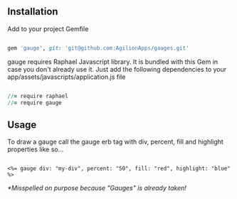 
## Installation

Add to your project Gemfile

``` ruby

gem 'gauge', git: 'git@github.com:AgilionApps/gauges.git'

```

gauge requires Raphael Javascript library. It is bundled with this Gem in case you don't already use it.
Just add the following dependencies to your app/assets/javascripts/application.js file


``` coffeescript

//= require raphael
//= require gauge

```

## Usage

To draw a gauge call the gauge erb tag with div, percent, fill and highlight properties like so...

``` erb

<%= gauge div: "my-div", percent: "50", fill: "red", highlight: "blue" %>

```

_*Misspelled on purpose because "Gauges" is already taken!_